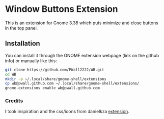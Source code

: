 # Window Buttons Extension

This is an extension for Gnome 3.38 which puts minimize and close buttons in the top panel.

## Installation

You can install it through the GNOME extension webpage (link on the github info) or manually like this:

```bash
git clone https://github.com/PWall2222/WB.git
cd WB
mkdir -p ~/.local/share/gnome-shell/extensions
cp wb@pwall.github.com ~/.local/share/gnome-shell/extensions/
gnome-extensions enable wb@pwall.github.com
```

### Credits

I took inspiration and the css/icons from danielkza [extension](https://github.com/danielkza/Gnome-Shell-Window-Buttons-Extension/).
